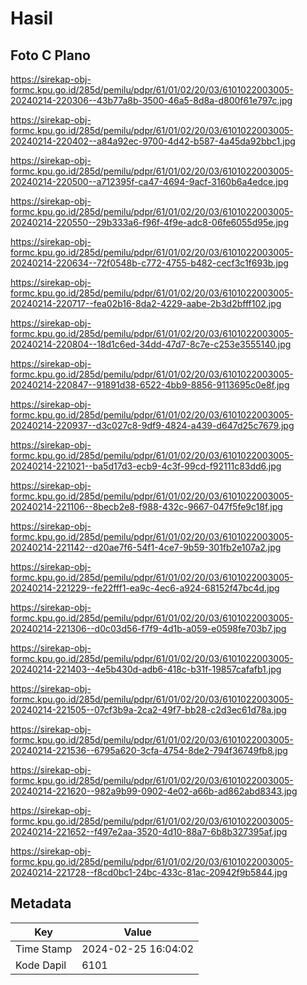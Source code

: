 # Hasil

## Foto C Plano

https://sirekap-obj-formc.kpu.go.id/285d/pemilu/pdpr/61/01/02/20/03/6101022003005-20240214-220306--43b77a8b-3500-46a5-8d8a-d800f61e797c.jpg

https://sirekap-obj-formc.kpu.go.id/285d/pemilu/pdpr/61/01/02/20/03/6101022003005-20240214-220402--a84a92ec-9700-4d42-b587-4a45da92bbc1.jpg

https://sirekap-obj-formc.kpu.go.id/285d/pemilu/pdpr/61/01/02/20/03/6101022003005-20240214-220500--a712395f-ca47-4694-9acf-3160b6a4edce.jpg

https://sirekap-obj-formc.kpu.go.id/285d/pemilu/pdpr/61/01/02/20/03/6101022003005-20240214-220550--29b333a6-f96f-4f9e-adc8-06fe6055d95e.jpg

https://sirekap-obj-formc.kpu.go.id/285d/pemilu/pdpr/61/01/02/20/03/6101022003005-20240214-220634--72f0548b-c772-4755-b482-cecf3c1f693b.jpg

https://sirekap-obj-formc.kpu.go.id/285d/pemilu/pdpr/61/01/02/20/03/6101022003005-20240214-220717--fea02b16-8da2-4229-aabe-2b3d2bfff102.jpg

https://sirekap-obj-formc.kpu.go.id/285d/pemilu/pdpr/61/01/02/20/03/6101022003005-20240214-220804--18d1c6ed-34dd-47d7-8c7e-c253e3555140.jpg

https://sirekap-obj-formc.kpu.go.id/285d/pemilu/pdpr/61/01/02/20/03/6101022003005-20240214-220847--91891d38-6522-4bb9-8856-9113695c0e8f.jpg

https://sirekap-obj-formc.kpu.go.id/285d/pemilu/pdpr/61/01/02/20/03/6101022003005-20240214-220937--d3c027c8-9df9-4824-a439-d647d25c7679.jpg

https://sirekap-obj-formc.kpu.go.id/285d/pemilu/pdpr/61/01/02/20/03/6101022003005-20240214-221021--ba5d17d3-ecb9-4c3f-99cd-f92111c83dd6.jpg

https://sirekap-obj-formc.kpu.go.id/285d/pemilu/pdpr/61/01/02/20/03/6101022003005-20240214-221106--8becb2e8-f988-432c-9667-047f5fe9c18f.jpg

https://sirekap-obj-formc.kpu.go.id/285d/pemilu/pdpr/61/01/02/20/03/6101022003005-20240214-221142--d20ae7f6-54f1-4ce7-9b59-301fb2e107a2.jpg

https://sirekap-obj-formc.kpu.go.id/285d/pemilu/pdpr/61/01/02/20/03/6101022003005-20240214-221229--fe22fff1-ea9c-4ec6-a924-68152f47bc4d.jpg

https://sirekap-obj-formc.kpu.go.id/285d/pemilu/pdpr/61/01/02/20/03/6101022003005-20240214-221306--d0c03d56-f7f9-4d1b-a059-e0598fe703b7.jpg

https://sirekap-obj-formc.kpu.go.id/285d/pemilu/pdpr/61/01/02/20/03/6101022003005-20240214-221403--4e5b430d-adb6-418c-b31f-19857cafafb1.jpg

https://sirekap-obj-formc.kpu.go.id/285d/pemilu/pdpr/61/01/02/20/03/6101022003005-20240214-221505--07cf3b9a-2ca2-49f7-bb28-c2d3ec61d78a.jpg

https://sirekap-obj-formc.kpu.go.id/285d/pemilu/pdpr/61/01/02/20/03/6101022003005-20240214-221536--6795a620-3cfa-4754-8de2-794f36749fb8.jpg

https://sirekap-obj-formc.kpu.go.id/285d/pemilu/pdpr/61/01/02/20/03/6101022003005-20240214-221620--982a9b99-0902-4e02-a66b-ad862abd8343.jpg

https://sirekap-obj-formc.kpu.go.id/285d/pemilu/pdpr/61/01/02/20/03/6101022003005-20240214-221652--f497e2aa-3520-4d10-88a7-6b8b327395af.jpg

https://sirekap-obj-formc.kpu.go.id/285d/pemilu/pdpr/61/01/02/20/03/6101022003005-20240214-221728--f8cd0bc1-24bc-433c-81ac-20942f9b5844.jpg


## Metadata

| Key        | Value               |
| ---------- | ------------------- |
| Time Stamp | 2024-02-25 16:04:02 |
| Kode Dapil | 6101                |



